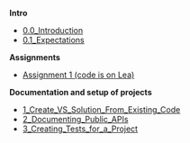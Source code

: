 **Intro**
- [0.0_Introduction](/00.1_Introduction.md)
- [0.1_Expectations](/00_Expectations.md)

**Assignments**
  - [Assignment 1 (code is on Lea)](https://johnabbott-my.sharepoint.com/:w:/g/personal/helen_katalifos_johnabbott_qc_ca/ESWwSknSuoJHlaZkFMgPdpYBMy2z8O74jgbIWazMNy4ueg?e=ndjwFd)

**Documentation and setup of projects**
- [1_Create_VS_Solution_From_Existing_Code](/01_Create_VS_Solution_From_Existing_Code.md)
- [2_Documenting_Public_APIs](/02_Documenting_Public_APIs.md)
- [3_Creating_Tests_for_a_Project](03_Creating_Tests_for_a_Project.md)





